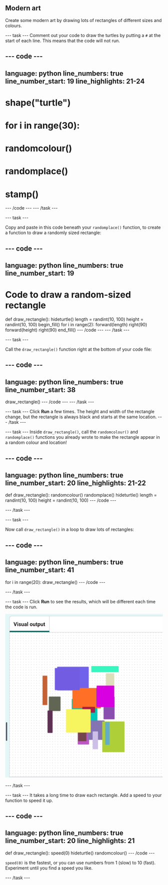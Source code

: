 ## Modern art

Create some modern art by drawing lots of rectangles of different sizes and colours. 

--- task ---
Comment out your code to draw the turtles by putting a `#` at the start of each line. This means that the code will not run.

--- code ---
---
language: python
line_numbers: true
line_number_start: 19
line_highlights: 21-24
---
# shape("turtle")

# for i in range(30):
#    randomcolour()
#    randomplace()
#    stamp()

--- /code ---
--- /task ---


--- task ---

Copy and paste in this code beneath your `randomplace()` function, to create a function to draw a randomly sized rectangle:

--- code ---
---
language: python
line_numbers: true
line_number_start: 19
---
# Code to draw a random-sized rectangle
def draw_rectangle():
    hideturtle()
    length = randint(10, 100)
    height = randint(10, 100)
    begin_fill()
    for i in range(2):
        forward(length)
        right(90)
        forward(height)
        right(90)
    end_fill()
--- /code ---
--- /task ---

--- task ---

Call the `draw_rectangle()` function right at the bottom of your code file:

--- code ---
---
language: python
line_numbers: true
line_number_start: 38
---
draw_rectangle()
--- /code ---
--- /task ---

--- task ---
Click **Run** a few times. The height and width of the rectangle change, but the rectangle is always black and starts at the same location.
--- /task ---

--- task ---
Inside `draw_rectangle()`, call the `randomcolour()` and `randomplace()` functions you already wrote to make the rectangle appear in a random colour and location!
    
--- code ---
---
language: python
line_numbers: true
line_number_start: 20
line_highlights: 21-22
---
def draw_rectangle():
    randomcolour()
    randomplace()
    hideturtle()
    length = randint(10, 100)
    height = randint(10, 100)
--- /code ---

--- /task ---

--- task ---

Now call `draw_rectangle()` in a loop to draw lots of rectangles:

--- code ---
---
language: python
line_numbers: true
line_number_start: 41
---
for i in range(20):
    draw_rectangle()
--- /code ---

--- /task ---   

--- task ---
Click **Run** to see the results, which will be different each time the code is run.

![20 different coloured rectangles in random places and sizes, on a white background](images/rectangles.png)

--- /task ---

--- task ---
It takes a long time to draw each rectangle. Add a speed to your function to speed it up.
    
--- code ---
---
language: python
line_numbers: true
line_number_start: 20
line_highlights: 21
---
def draw_rectangle():
    speed(0)
    hideturtle()
    randomcolour()
--- /code ---
    
`speed(0)` is the fastest, or you can use numbers from 1 (slow) to 10 (fast). Experiment until you find a speed you like. 

--- /task ---
  




